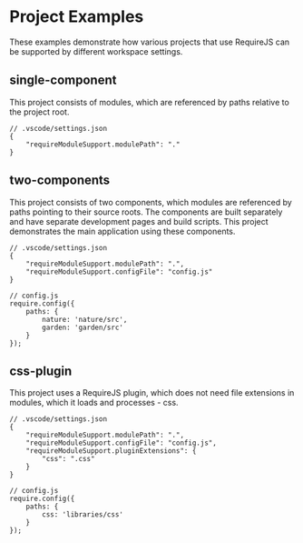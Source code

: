 Project Examples
================

These examples demonstrate how various projects that use RequireJS can be supported by different workspace settings.

single-component
----------------

This project consists of modules, which are referenced by paths relative to the project root.

    // .vscode/settings.json
    {
        "requireModuleSupport.modulePath": "."
    }

two-components
--------------

This project consists of two components, which modules are referenced by paths pointing to their source roots. The components are built separately and have separate development pages and build scripts. This project demonstrates the main application using these components.

    // .vscode/settings.json
    {
        "requireModuleSupport.modulePath": ".",
        "requireModuleSupport.configFile": "config.js"
    }

    // config.js
    require.config({
        paths: {
            nature: 'nature/src',
            garden: 'garden/src'
        }
    });

css-plugin
----------

This project uses a RequireJS plugin, which does not need file extensions in modules, which it loads and processes - css.

    // .vscode/settings.json
    {
        "requireModuleSupport.modulePath": ".",
        "requireModuleSupport.configFile": "config.js",
        "requireModuleSupport.pluginExtensions": {
            "css": ".css"
        }
    }

    // config.js
    require.config({
        paths: {
            css: 'libraries/css'
        }
    });
